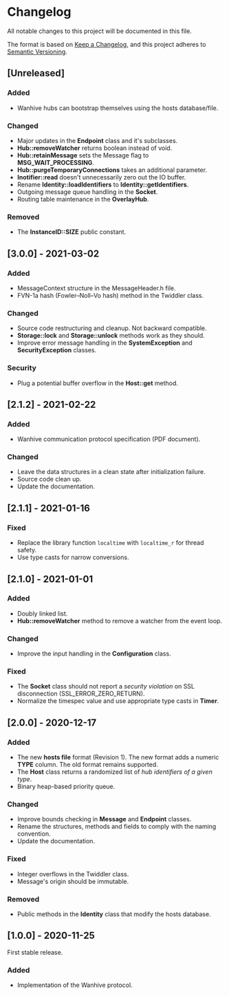 # Changelog

All notable changes to this project will be documented in this file.

The format is based on [Keep a Changelog](https://keepachangelog.com/en/1.0.0/),
and this project adheres to [Semantic Versioning](https://semver.org/spec/v2.0.0.html).

## [Unreleased]

### Added

- Wanhive hubs can bootstrap themselves using the hosts database/file.

### Changed

- Major updates in the **Endpoint** class and it's subclasses.
- **Hub::removeWatcher** returns boolean instead of void.
- **Hub::retainMessage** sets the Message flag to **MSG_WAIT_PROCESSING**.
- **Hub::purgeTemporaryConnections** takes an additional parameter.
- **Inotifier::read** doesn't unnecessarily zero out the IO buffer.
- Rename **Identity::loadIdentifiers** to **Identity::getIdentifiers**.
- Outgoing message queue handling in the **Socket**.
- Routing table maintenance in the **OverlayHub**.

### Removed

- The **InstanceID::SIZE** public constant.

## [3.0.0] - 2021-03-02

### Added

- MessageContext structure in the MessageHeader.h file.
- FVN-1a hash (Fowler–Noll–Vo hash) method in the Twiddler class.

### Changed

- Source code restructuring and cleanup. Not backward compatible.
- **Storage::lock** and **Storage::unlock** methods work as they should.
- Improve error message handling in the **SystemException** and **SecurityException** classes.

### Security

- Plug a potential buffer overflow in the **Host::get** method.

## [2.1.2] - 2021-02-22

### Added

- Wanhive communication protocol specification (PDF document).

### Changed

- Leave the data structures in a clean state after initialization failure.
- Source code clean up.
- Update the documentation.

## [2.1.1] - 2021-01-16

### Fixed

- Replace the library function `localtime` with `localtime_r` for thread safety.
- Use type casts for narrow conversions.

## [2.1.0] - 2021-01-01

### Added

- Doubly linked list.
- **Hub::removeWatcher** method to remove a watcher from the event loop.

### Changed

- Improve the input handling in the **Configuration** class.

### Fixed

- The **Socket** class should not report a *security violation* on SSL disconnection (SSL_ERROR_ZERO_RETURN).
- Normalize the timespec value and use appropriate type casts in **Timer**.

## [2.0.0] - 2020-12-17

### Added

- The new **hosts file** format (Revision 1). The new format adds a numeric **TYPE** column. The old format remains supported.
- The **Host** class returns a randomized list of *hub identifiers of a given type*.
- Binary heap-based priority queue.

### Changed

- Improve bounds checking in **Message** and **Endpoint** classes.
- Rename the structures, methods and fields to comply with the naming convention.
- Update the documentation.

### Fixed

- Integer overflows in the Twiddler class.
- Message's origin should be immutable.

### Removed

- Public methods in the **Identity** class that modify the hosts database.

## [1.0.0] - 2020-11-25

First stable release.

### Added

- Implementation of the Wanhive protocol.

